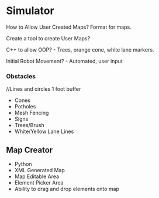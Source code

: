 # Simulator #

How to Allow User Created Maps?  Format for maps.

Create a tool to create User Maps?

C++ to allow OOP? - Trees, orange cone, white lane markers.

Initial Robot Movement? - Automated, user input



### Obstacles ###
//Lines and circles    1 foot buffer
  * Cones
  * Potholes
  * Mesh Fencing
  * Signs
  * Trees/Brush
  * White/Yellow Lane Lines

## Map Creator ##
  * Python
  * XML Generated Map
  * Map Editable Area
  * Element Picker Area
  * Ability to drag and drop elements onto map